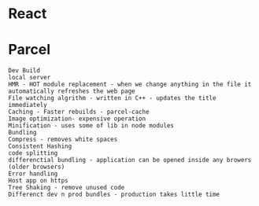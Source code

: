 # React

# Parcel
    Dev Build
    local server
    HMR - HOT module replacement - when we change anything in the file it automatically refreshes the web page 
    File watching algrithm - written in C++ - updates the title immediately
    Caching - Faster rebuilds - parcel-cache
    Image optimization- expensive operation
    Minification - uses some of lib in node modules
    Bundling
    Compress - removes white spaces 
    Consistent Hashing
    code splitting
    differenctial bundling - application can be opened inside any browers (older browsers)
    Error handling
    Host app on https
    Tree Shaking - remove unused code 
    Differenct dev n prod bundles - production takes little time 
